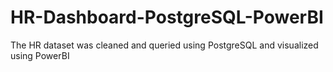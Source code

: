 # HR-Dashboard-PostgreSQL-PowerBI
The HR dataset was cleaned and queried using PostgreSQL and visualized using PowerBI
